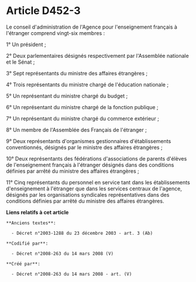 # Article D452-3

Le conseil d'administration de l'Agence pour l'enseignement français à l'étranger comprend vingt-six membres :

1° Un président ;

2° Deux parlementaires désignés respectivement par l'Assemblée nationale et le Sénat ;

3° Sept représentants du ministre des affaires étrangères ;

4° Trois représentants du ministre chargé de l'éducation nationale ;

5° Un représentant du ministre chargé du budget ;

6° Un représentant du ministre chargé de la fonction publique ;

7° Un représentant du ministre chargé du commerce extérieur ;

8° Un membre de l'Assemblée des Français de l'étranger ;

9° Deux représentants d'organismes gestionnaires d'établissements conventionnés, désignés par le ministre des affaires
étrangères ;

10° Deux représentants des fédérations d'associations de parents d'élèves de l'enseignement français à l'étranger désignés
dans des conditions définies par arrêté du ministre des affaires étrangères ;

11° Cinq représentants du personnel en service tant dans les établissements d'enseignement à l'étranger que dans les services
centraux de l'agence, désignés par les organisations syndicales représentatives dans des conditions définies par arrêté du
ministre des affaires étrangères.

**Liens relatifs à cet article**

	**Anciens textes**:

	  - Décret n°2003-1288 du 23 décembre 2003 - art. 3 (Ab)

	**Codifié par**:

	  - Décret n°2008-263 du 14 mars 2008 (V)

	**Créé par**:

	  - Décret n°2008-263 du 14 mars 2008 - art. (V)
